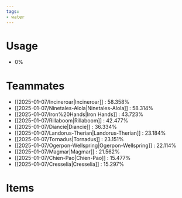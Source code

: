 ```yaml
---
tags:
- water
---
```

# Usage
- 0%
# Teammates
- [[2025-01-07/Incineroar|Incineroar]] : 58.358%
- [[2025-01-07/Ninetales-Alola|Ninetales-Alola]] : 58.314%
- [[2025-01-07/Iron%20Hands|Iron Hands]] : 43.723%
- [[2025-01-07/Rillaboom|Rillaboom]] : 42.477%
- [[2025-01-07/Diancie|Diancie]] : 36.334%
- [[2025-01-07/Landorus-Therian|Landorus-Therian]] : 23.184%
- [[2025-01-07/Tornadus|Tornadus]] : 23.151%
- [[2025-01-07/Ogerpon-Wellspring|Ogerpon-Wellspring]] : 22.114%
- [[2025-01-07/Magmar|Magmar]] : 21.562%
- [[2025-01-07/Chien-Pao|Chien-Pao]] : 15.477%
- [[2025-01-07/Cresselia|Cresselia]] : 15.297%
# Items